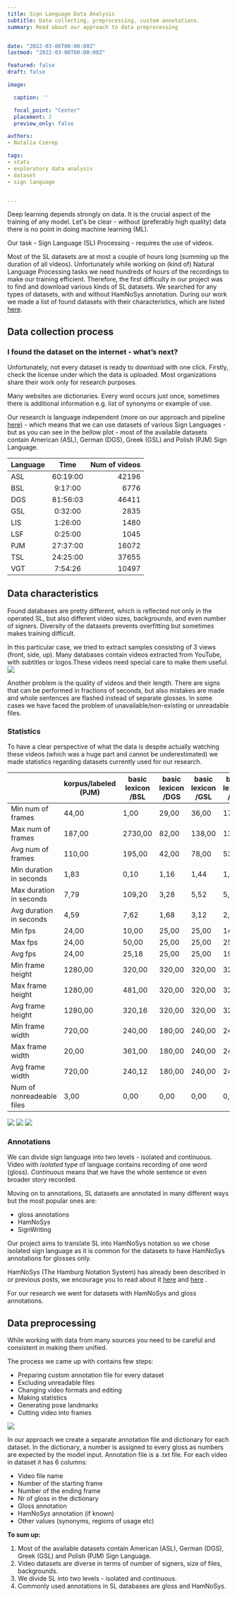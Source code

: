 ```yaml
---
title: Sign Language Data Analysis
subtitle: Data collecting, preprocessing, custom annotations.
summary: Read about our approach to data preprocessing


date: "2022-03-06T00:00:00Z"
lastmod: "2022-03-06T00:00:00Z"

featured: false
draft: false

image:

  caption: ''

  focal_point: "Center"
  placement: 2
  preview_only: false

authors:
- Natalia Czerep

tags:
- stats
- exploratory data analysis
- dataset
- sign language


---
```


Deep learning depends strongly on data. It is the crucial aspect of the training of any model. Let's be clear - without (preferably high quality) data there is no point in doing machine learning (ML).

Our task - Sign Language (SL) Processing - requires the use of videos. 

Most of the SL datasets are at most a couple of hours long (summing up the duration of all videos). Unfortunately while working on (kind of) Natural Language Processing tasks we need hundreds of hours of the recordings to make our training efficient. Therefore, the first difficulty in our project was to find and download various kinds of SL datasets. We searched for any types of datasets, with and without HamNoSys annotation. During our work we made a list of found datasets with their characteristics, which are listed [here]([https://github.com/hearai/sign-language-review](https://github.com/hearai/sign-language-review)). 

## Data collection process

### I found the dataset on the internet - what’s next?

Unfortunately, not every dataset is ready to download with one click. Firstly, check the license under which the data is uploaded. Most organizations share their work only for research purposes.

Many websites are dictionaries. Every word occurs just once, sometimes there is additional information e.g. list of synonyms or example of use.

Our research is language independent (more on our approach and pipeline [here](https://www.hearai.pl/post/10-pipeline/)) - which means that we can use datasets of various Sign Languages - but as you can see in the bellow plot - most of the available datasets  contain American (ASL), German (DGS), Greek (GSL) and Polish (PJM) Sign Language. 

| Language |	Time |	Num of videos |	
| ------------- |:-------------:| -----:|
| ASL |	60:19:00 | 42196 |			
| BSL	| 9:17:00 |	6776	|		
| DGS |	81:56:03 |	46411	|		
| GSL |	0:32:00	| 2835	|	
| LIS |	1:26:00	| 1480	|
| LSF	| 0:25:00	| 1045	|
| PJM	| 27:37:00 |	16072	|	
| TSL |	24:25:00 | 37655	|	
| VGT |	7:54:26 |	10497	|	


## Data characteristics

Found databases are pretty different, which is reflected not only in the operated SL, but also different video sizes, backgrounds, and even number of signers. Diversity of the datasets prevents overfitting but sometimes makes training difficult.

In this particular case, we tried to extract samples consisting of 3 views (front, side, up). Many databases contain videos extracted from YouTube, with subtitles or logos.These videos need special care to make them useful.
![](3_to_1.jpg)

Another problem is the quality of videos and their length. There are signs that can be  performed in fractions of seconds, but also mistakes are made and whole sentences are flashed instead of separate glosses. In some cases we have faced the problem of unavailable/non-existing or unreadable files. 



### Statistics 

To have a clear perspective of what the data is despite actually watching these videos (which was a huge part and cannot be underestimated)  we made statistics regarding datasets currently used for our research. 


|                           |  korpus/labeled (PJM) |  basic lexicon /BSL |  basic lexicon /DGS |  basic lexicon /GSL |  basic lexicon /LSF |
| ------------------------- | --------------------- | ------------------- | ------------------- | ------------------- | ------------------- |
| Min num of frames         | 44,00                 | 1,00                | 29,00               | 36,00               | 17,00               |
| Max num of frames         | 187,00                | 2730,00             | 82,00               | 138,00              | 139,00              |
| Avg num of frames         | 110,00                | 195,00              | 42,00               | 78,00               | 53,00               |
| Min duration in seconds   | 1,83                  | 0,10                | 1,16                | 1,44                | 1,13                |
| Max duration in seconds   | 7,79                  | 109,20              | 3,28                | 5,52                | 5,56                |
| Avg duration in seconds   | 4,59                  | 7,62                | 1,68                | 3,12                | 2,66                |
| Min fps                  | 24,00                 | 10,00               | 25,00               | 25,00               | 14,90               |
| Max fps                   | 24,00                 | 50,00               | 25,00               | 25,00               | 25,48               |
| Avg fps                   | 24,00                 | 25,18               | 25,00               | 25,00               | 19,16               |
| Min frame height          | 1280,00               | 320,00              | 320,00              | 320,00              | 320,00              |
| Max frame height          | 1280,00               | 481,00              | 320,00              | 320,00              | 320,00              |
| Avg frame height          | 1280,00               | 320,16              | 320,00              | 320,00              | 320,00              |
| Min frame width           | 720,00                | 240,00              | 180,00              | 240,00              | 240,00              |
| Max frame width           | 20,00                 | 361,00              | 180,00              | 240,00              | 240,00              |
| Avg frame width           | 720,00                | 240,12              | 180,00              | 240,00              | 240,00              |
| Num of nonreadeable files | 3,00                  | 0,00                | 0,00                | 0,00                | 0,00                |

![](fig1.jpg)
![](fig2.jpg)
![](fig3.jpg)

### Annotations

We can divide sign language into two levels - isolated and continuous. Video with _isolated_ type of language contains recording of one word (gloss). _Continuous_ means  that we have the whole sentence or even broader story recorded. 

Moving on to annotations, SL datasets are annotated in many different ways but the most popular ones are: 

* gloss annotations
* HamNoSys
* SignWriting

Our project aims to translate SL into HamNoSys notation so we chose isolated sign language as it is common for the datasets to have HamNoSys annotations for glosses only. 

HamNoSys (The Hamburg Notation System) has already been described in or previous posts,  we encourage you to read about it  [here](https://www.hearai.pl/post/4-hamnosys/)  and [here]([https://www.hearai.pl/post/5-hamnosys2/](https://www.hearai.pl/post/5-hamnosys2/)) .

For our research we went for datasets with HamNoSys and gloss annotations.

## Data preprocessing

While  working with data from many sources you need to be careful and consistent in making them unified.

The process we came up with  contains few steps:
 
* Preparing custom annotation file for every dataset
* Excluding unreadable files
* Changing video formats and editing 
* Making statistics 
* Generating pose landmarks
* Cutting video into frames 

![](custom_annotations.jpg)

In our approach we create a separate annotation file and dictionary for each dataset. In the dictionary, a number is assigned to every gloss as numbers are expected by the model input. Annotation file is a  .txt file. 
For each video in dataset it has 6 columns:

* Video file name
* Number of the starting frame
* Number of the ending frame
* Nr of gloss in the dictionary
* Gloss annotation
* HamNoSys annotation (if known)
* Other values (synonyms, regions of usage etc)

**To sum up:**

1. Most of the available datasets  contain American (ASL), German (DGS), Greek (GSL) and Polish (PJM) Sign Language.
2. Video datasets are diverse in terms of number of signers, size of files, backgrounds.
3. We divide SL into two levels - isolated and continuous.
4. Commonly used annotations in SL databases are gloss and HamNoSys.
